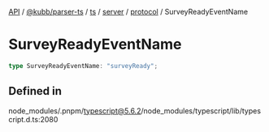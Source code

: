 [API](../../../../../../../../../packages.md) / [@kubb/parser-ts](../../../../../../../index.md) / [ts](../../../../../index.md) / [server](../../../index.md) / [protocol](../index.md) / SurveyReadyEventName

# SurveyReadyEventName

```ts
type SurveyReadyEventName: "surveyReady";
```

## Defined in

node\_modules/.pnpm/typescript@5.6.2/node\_modules/typescript/lib/typescript.d.ts:2080
